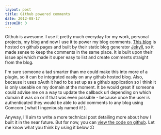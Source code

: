 ```yaml
---
layout: post
title: Github powered comments
date: 2012-08-17
issueID: 3
---
```


Github is awesome. I use it pretty much everyday for my work, personal projects, my blog and now I use it to power my blog comments. [This blog](https://github.com/sirbrad/sirbrad.github.com 'View the source of this blog') is hosted on github pages and built by their static blog generator [Jekyll](https://github.com/mojombo/jekyll/ 'Check out the Jekyll repository'), so it made sense to keep the comments in the same place. It is built upon their issue api which made it super easy to list and create comments straight from the blog. 

I'm sure someone a tad smarter than me could make this into more of a plugin, so it can be integrated easily on any github hosted blog. Also, because it uses oAuth it had to be set up as a github application so I think it is only useable on my domain at the moment. It be would great if someone could advise me on a way to update the callback url depending on which domain it was on or if that was even possible - because once the user is authenticated they would be able to add comments to any blog using Comcom ( what I ingeniously named it! ).

Anyway, I'll aim to write a more technical post detailing more about how I built it in the near future. But for now, you can [view the code on github](https://github.com/sirbrad/comcom 'View the Comcom repository'). Let me know what you think by using it below :D 


